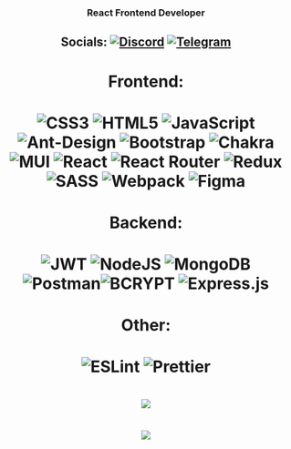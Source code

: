 ### <div align="center">React Frontend Developer</div>

## <div align="center">Socials: [![Discord](https://img.shields.io/badge/Discord-%237289DA.svg?logo=discord&logoColor=white)](https://discord.gg/Dexter#5275) [![Telegram](https://img.shields.io/badge/Telegram-%237289DA.svg?logo=telegram&logoColor=white)](https://t.me/Yakubov775)</div>

# <div align="center">Frontend:</div>
# <div align="center">![CSS3](https://img.shields.io/badge/css3-%231572B6.svg?style=flat&logo=css3&logoColor=white) ![HTML5](https://img.shields.io/badge/html5-%23E34F26.svg?style=flat&logo=html5&logoColor=white) ![JavaScript](https://img.shields.io/badge/javascript-%23323330.svg?style=flat&logo=javascript&logoColor=%23F7DF1E) ![Ant-Design](https://img.shields.io/badge/-AntDesign-%230170FE?style=flat&logo=ant-design&logoColor=white) ![Bootstrap](https://img.shields.io/badge/bootstrap-%23563D7C.svg?style=flat&logo=bootstrap&logoColor=white) ![Chakra](https://img.shields.io/badge/chakra-%234ED1C5.svg?style=flat&logo=chakraui&logoColor=white)   ![MUI](https://img.shields.io/badge/MUI-%230081CB.svg?style=flat&logo=material-ui&logoColor=white)  ![React](https://img.shields.io/badge/react-%2320232a.svg?style=flat&logo=react&logoColor=%2361DAFB) ![React Router](https://img.shields.io/badge/React_Router-CA4245?style=flat&logo=react-router&logoColor=white) ![Redux](https://img.shields.io/badge/redux-%23593d88.svg?style=flat&logo=redux&logoColor=white) ![SASS](https://img.shields.io/badge/SASS-hotpink.svg?style=flat&logo=SASS&logoColor=white) ![Webpack](https://img.shields.io/badge/webpack-%238DD6F9.svg?style=flat&logo=webpack&logoColor=black)  	![Figma](https://img.shields.io/badge/figma-%23F24E1E.svg?style=flat&logo=figma&logoColor=white) </div>

# <div align="center">Backend:</div>
# <div align="center">![JWT](https://img.shields.io/badge/JWT-black?style=flat&logo=JSON%20web%20tokens) ![NodeJS](https://img.shields.io/badge/node.js-6DA55F?style=flat&logo=node.js&logoColor=white) ![MongoDB](https://img.shields.io/badge/MongoDB-%234ea94b.svg?style=flat&logo=mongodb&logoColor=white) ![Postman](https://img.shields.io/badge/Postman-FF6C37?style=flat&logo=postman&logoColor=white)![BCRYPT](https://img.shields.io/badge/BCRYPT-black?style=flat&logo=JSON%20web%20tokens) ![Express.js](https://img.shields.io/badge/express.js-%23404d59.svg?style=flat&logo=express&logoColor=%2361DAFB)
  
  # <div align="center">Other:</div>
  # <div align="center">  ![ESLint](https://img.shields.io/badge/ESLint-4B3263?style=flat&logo=eslint&logoColor=white)  ![Prettier](https://img.shields.io/badge/Prettier-4B3263?style=flat&logo=prettier&logoColor=white)</div>

# <div align="center">![](https://github-readme-stats.vercel.app/api/top-langs/?username=zxcviolence&theme=dark&hide_border=true&include_all_commits=false&count_private=false&layout=compact)</div>

# <div align="center">[![](https://visitcount.itsvg.in/api?id=zxcviolence&icon=2&color=6)](https://visitcount.itsvg.in)</div>
